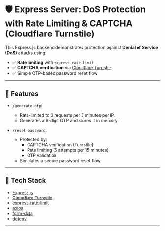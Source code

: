 
# 🛡️ Express Server: DoS Protection with Rate Limiting & CAPTCHA (Cloudflare Turnstile)

This Express.js backend demonstrates protection against **Denial of Service (DoS)** attacks using:

- ✅ **Rate limiting** with `express-rate-limit`
- ✅ **CAPTCHA verification** via [Cloudflare Turnstile](https://developers.cloudflare.com/turnstile/)
- ✅ Simple OTP-based password reset flow

---

## 🚀 Features

- `/generate-otp`:
  - Rate-limited to 3 requests per 5 minutes per IP.
  - Generates a 6-digit OTP and stores it in memory.
  
- `/reset-password`:
  - Protected by:
    - CAPTCHA verification (Turnstile)
    - Rate limiting (5 attempts per 15 minutes)
    - OTP validation
  - Simulates a secure password reset flow.

---

## 🧱 Tech Stack

- [Express.js](https://expressjs.com/)
- [Cloudflare Turnstile](https://developers.cloudflare.com/turnstile/)
- [express-rate-limit](https://www.npmjs.com/package/express-rate-limit)
- [axios](https://www.npmjs.com/package/axios)
- [form-data](https://www.npmjs.com/package/form-data)
- [dotenv](https://www.npmjs.com/package/dotenv)

---


